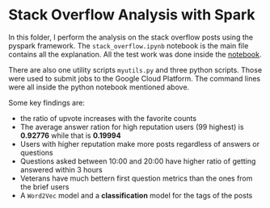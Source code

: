 # Stack Overflow Analysis with Spark

In this folder, I perform the analysis on the stack overflow posts using the pyspark framework. The `stack_overflow.ipynb` notebook is the main file contains all the explanation. All the test work was done inside the [notebook](https://nbviewer.jupyter.org/github/camalot2011/showcases/blob/master/spark/stack_overflow.ipynb).

There are also one utility scripts `myutils.py` and three python scripts. Those were used to submit jobs to the Google Cloud Platform. The command lines were all inside the python notebook mentioned above.

Some key findings are:
- the ratio of upvote increases with the favorite counts
- The average answer ration for high reputation users (99 highest) is **0.92776** while that is **0.19994**
- Users with higher reputation make more posts regardless of answers or questions
- Questions asked between 10:00 and 20:00 have higher ratio of getting answered within 3 hours
- Veterans have much bettern first question metrics than the ones from the brief users
- A `Word2Vec` model and a **classification** model for the tags of the posts
